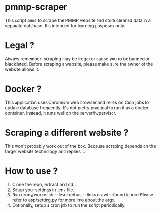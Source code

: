 # pmmp-scraper
This script aims to scrape the PMMP website and store cleaned data in a separate database.
It's intended for learning pusposes only.

# Legal ?
Always remember: scraping may be illegal or cause you to be banned or blacklisted.
Before scraping a website, please make sure the owner of the website allows it.

# Docker ?
This application uses Chromium web browser and relies on Cron jobs to update database frequently. It's not pretty practical to run it as a docker container. Instead, it runs well on the server/hypervisor.

# Scraping a different website ?
This won't probably work out of the box. Because scraping depends on the target website technology and replies ...

# How to use ?
1. Clone the repo, extract and cd...
2. Setup your settings in .env file.
3. Run crony/worker.sh --level debug --links crawl --found ignore 
Please refer to app/setting.py for more info about the args.
4. Optionally, setup a cron job to run the script periodically.